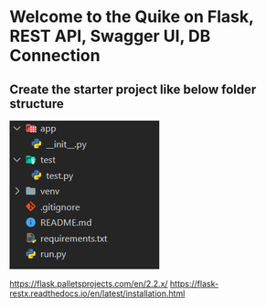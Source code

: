 # Welcome to the Quike on Flask, REST API, Swagger UI, DB Connection
## Create the starter project like below folder structure
![starter](./images/starter.png)

https://flask.palletsprojects.com/en/2.2.x/
https://flask-restx.readthedocs.io/en/latest/installation.html 